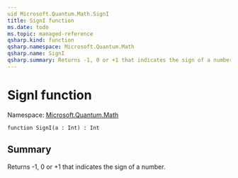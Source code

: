 ```yaml
---
uid Microsoft.Quantum.Math.SignI
title: SignI function
ms.date: todo
ms.topic: managed-reference
qsharp.kind: function
qsharp.namespace: Microsoft.Quantum.Math
qsharp.name: SignI
qsharp.summary: Returns -1, 0 or +1 that indicates the sign of a number.
---
```


# SignI function

Namespace: [Microsoft.Quantum.Math](xref:Microsoft.Quantum.Math)

```qsharp
function SignI(a : Int) : Int
```

## Summary
Returns -1, 0 or +1 that indicates the sign of a number.
